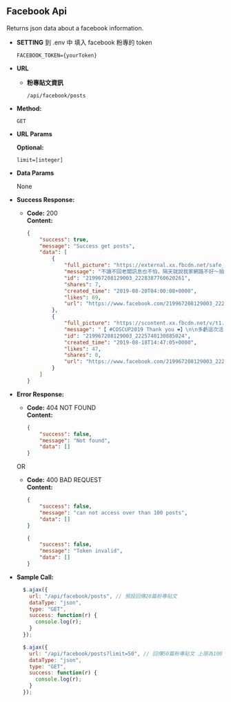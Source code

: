 **Facebook Api**
----

Returns json data about a facebook information.

* **SETTING**
  到 .env 中 填入 facebook 粉專的 token

  ```
  FACEBOOK_TOKEN={yourToken}
  ```


* **URL**
  * **粉專貼文資訊**

    `/api/facebook/posts`

* **Method:**

  `GET`
  
*  **URL Params**

   **Optional:**
 
   `limit=[integer]`

* **Data Params**

  None

* **Success Response:**

  * **Code:** 200 <br />
    **Content:** 
    ```json
    {
        "success": true,
        "message": "Success get posts",
        "data": [
            {
                "full_picture": "https://external.xx.fbcdn.net/safe_image.php?d=AQAEKbeX-ax-o_CA&url=https%3A%2F%2Fbuzzorange.com%2Ftechorange%2Fwp-content%2Fuploads%2Fsites%2F2%2F2019%2F08%2F1200px-190714_HK_Protest_Incendo_02-1-1024x683.jpg&_nc_hash=AQBXS7vE6N22TokR",
                "message": "不讀不回老闆訊息也不怕，隔天就說我家網路不好～拍謝！\n想安穩睡覺，就千萬別讓老闆發現這個 APP 😱\n\n什麼❗即使沒有網路也能傳送訊息 \n快試試 Bridgefy：https://lihi1.com/b8TXH\n\n#想逼死誰啦 #好吧 #其實是真的很好用\n#騷擾好朋友的工具 #接招吧",
                "id": "219967208129003_2228387760620261",
                "shares": 7,
                "created_time": "2019-08-20T04:00:08+0000",
                "likes": 69,
                "url": "https://www.facebook.com/219967208129003_2228387760620261"
            },
            {
                "full_picture": "https://scontent.xx.fbcdn.net/v/t1.0-9/s720x720/68436816_2225711374221233_1420993005078183936_n.jpg?_nc_cat=101&_nc_oc=AQkuS8-A_XAkCED16XPNDg75Y_JdXx8AF49s2ekaSpJhlKiTrga9j8GvaKuETAJE6_k&_nc_ht=scontent.xx&oh=16d4d62f4db5fc17d1cc369fd9c3669c&oe=5E0A2CF5",
                "message": "【 #COSCUP2019 Thank you ❤️】\n\n多虧這次活動，MOPCON 認識了 \n香港的朋友、韓國的朋友、日本的朋友、中國的朋友！\n還有每個 COSCUP 好捧油🥰\n感謝大家的支持，禮物都快被搶光～\n攤位都這麼好玩了！\n那你們絕對不能錯過 MOPCON2019！\n\n讓我們再複習一次 #小智慧大PK 的重點\nMOPCON2019 何時舉辦？ #10月19日 ~ #10月20日 \n\n後續將陸續分享這次的活動照片喔！\n大家晚安😴\n\n#HongKong\n#Korea\n#Japan\n#China\n#Taiwan\n#COSCUP2019",
                "id": "219967208129003_2225740130885024",
                "created_time": "2019-08-18T14:47:05+0000",
                "likes": 47,
                "shares": 0,
                "url": "https://www.facebook.com/219967208129003_2225740130885024"
            }
        ]
    }
    ```
 
* **Error Response:**

  * **Code:** 404 NOT FOUND <br />
    **Content:** 
    ```json
    {
        "success": false,
        "message": "Not found",
        "data": []
    }
    ```

  OR

  * **Code:** 400 BAD REQUEST <br />
    **Content:** 
    ```json
    {
        "success": false,
        "message": "can not access over than 100 posts", 
        "data": []
    }
    ```
    ```json
    {
        "success": false,
        "message": "Token invalid",
        "data": []
    }
    ```

* **Sample Call:**

  ```javascript
    $.ajax({
      url: "/api/facebook/posts", // 預設回傳20篇粉專貼文
      dataType: "json",
      type: "GET",
      success: function(r) {
        console.log(r);
      }
    });
  ```
  ```javascript
    $.ajax({
      url: "/api/facebook/posts?limit=50", // 回傳50篇粉專貼文 上限為100
      dataType: "json",
      type: "GET",
      success: function(r) {
        console.log(r);
      }
    });
  ```
